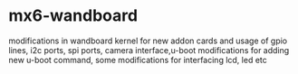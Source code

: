 mx6-wandboard
=============

modifications in wandboard kernel for new addon cards and usage of gpio lines, i2c ports, spi ports, camera interface,u-boot modifications for adding new  u-boot command, some modifications for interfacing lcd, led etc
